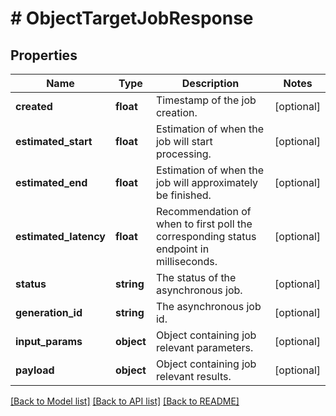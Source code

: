 # # ObjectTargetJobResponse

## Properties

Name | Type | Description | Notes
------------ | ------------- | ------------- | -------------
**created** | **float** | Timestamp of the job creation. | [optional]
**estimated_start** | **float** | Estimation of when the job will start processing. | [optional]
**estimated_end** | **float** | Estimation of when the job will approximately be finished. | [optional]
**estimated_latency** | **float** | Recommendation of when to first poll the corresponding status endpoint in milliseconds. | [optional]
**status** | **string** | The status of the asynchronous job. | [optional]
**generation_id** | **string** | The asynchronous job id. | [optional]
**input_params** | **object** | Object containing job relevant parameters. | [optional]
**payload** | **object** | Object containing job relevant results. | [optional]

[[Back to Model list]](../../README.md#models) [[Back to API list]](../../README.md#endpoints) [[Back to README]](../../README.md)
